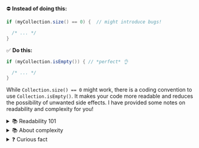 
⛔️ **Instead of doing this:**

```Java
if (myCollection.size() == 0) {  // might introduce bugs!

  /* ... */
}
```


✅ **Do this:**
```Java
if (myCollection.isEmpty()) { // *perfect* 👌

  /* ... */
}
```

While `Collection.size() == 0` might work, there is a coding convention to use `Collection.isEmpty()`. It makes your code more readable and reduces the possibility of unwanted side effects. I have provided some notes on readability and complexity for you!

<details>
   <summary>📚 Readability 101 </summary> 

This concept refers to how easy your code is to read. Readability concern topics ranging from the name of variables and methods to documentation. In this case, calling the method `.isEmpty()` will set a clear message about your intention. Checking the size of your list might lead to confusion when an outside programmer reads your code. It could also be prone to errors.

Becoming a professional programmer involves courtesy, so writing clear and understandable code should always be on top of your mind!
</details>

<details>
  <summary>📚 About complexity </summary> 

Complexity is the number of operations performed by your code. The more operations, the higher complexity of your code. A code with high complexity requires more resources from your computer. Checking if your list is empty should require at most one operation. You risk having more operations when you use the `.size()` method. 
  </summary>
</details>

<details>
  <summary>❓ Curious fact </summary> 

When concatenating strings, you can use the `+` operator:

```java
String s = "Hello" + "World";
>>> "HelloWorld"
```

 However, this is not the most efficient way to do it. The `StringBuilder` class has a method called `append()` that is more efficient:

 ```java
StringBuilder sb = new StringBuilder();
sb.append("Hello");
sb.append("World");
String s = sb.toString();
```

This is because the `StringBuilder` class is mutable, meaning that it can be changed after it is created. The `+` operator creates a new string every time it is used, which is inefficient. Which do you think is more readable?


  <summary> Why am I receiving this? </summary>

  Find out more about SOBO in [SOBO-Instructions](https://gits-15.sys.kth.se/system-sobo/SOBO-Instructions#readme) 
</details>

